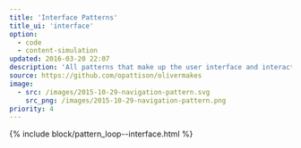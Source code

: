 ```yaml
---
title: 'Interface Patterns'
title_ui: 'interface'
option:
  - code
  - content-simulation
updated: 2016-03-20 22:07
description: 'All patterns that make up the user interface and interactive elements on the site.'
source: https://github.com/opattison/olivermakes
image:
  - src: /images/2015-10-29-navigation-pattern.svg
    src_png: /images/2015-10-29-navigation-pattern.png
priority: 4
---
```


{% include block/pattern_loop--interface.html %}
